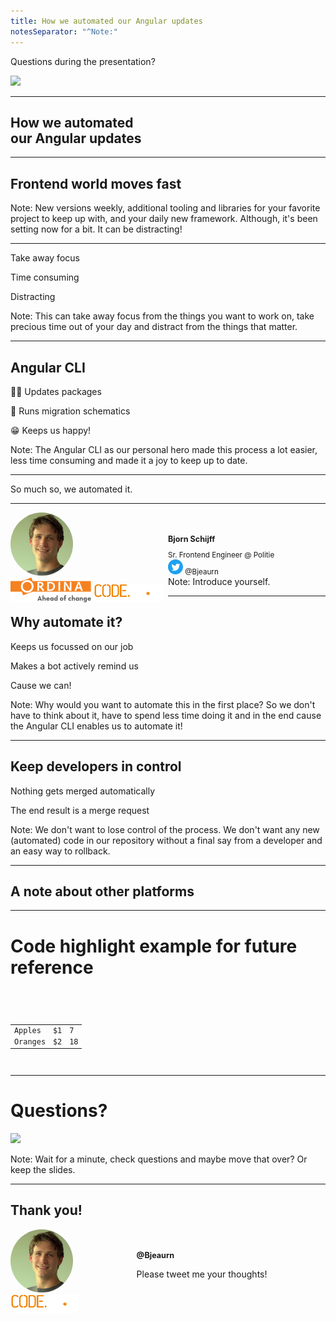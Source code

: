 ```yaml
---
title: How we automated our Angular updates
notesSeparator: "^Note:"
---
```


Questions during the presentation?

<img src="assets/slido-qr.png" style="height: 500px; border: none;" />

---

## How we automated<br /> our Angular updates

----

## Frontend world moves fast

Note: New versions weekly, additional tooling and libraries for your favorite project to keep up with, and your daily new framework. Although, it's been setting now for a bit. It can be distracting!

----

<p class="fragment fade-in-then-semi-out visible" data-fragment-index="0">Take away focus</p>
<p class="fragment fade-in-then-semi-out visible" data-fragment-index="1">Time consuming</p>
<p class="fragment fade-in-then-semi-out visible" data-fragment-index="2">Distracting</p>

Note: This can take away focus from the things you want to work on, take precious time out of your day and distract from the things that matter.

----

## Angular CLI <!-- .element: class="fragment" -->

🦸‍♀️ Updates packages<!-- .element: class="fragment" -->

🦸 Runs migration schematics<!-- .element: class="fragment" -->

😁 Keeps us happy!<!-- .element: class="fragment" -->

Note: The Angular CLI as our personal hero made this process a lot easier, less time consuming and made it a joy to keep up to date.

----

So much so, we automated it.

---

<div class="fragment fade-up">
<div style="float: left; width: 50%">
  <img src="assets/bjorn.jpg" width="100" style="border-radius:100%; display: inline-flex;"><br />
  <img src="assets/ordina-logo.svg" height="40" style="border: 0; background-color: transparent;"/>
  <img src="assets/codestar.svg" height="30" style="border: 0; background-color: transparent;">
</div>
<div style="float: left; width: 50%; text-align: left;">
<br />
  <h1 style="font-size: 0.9em;">Bjorn Schijff</h1>
  <small style="display: inline-flex;">Sr. Frontend Engineer @ Politie</small><br />
   <small><svg xmlns="http://www.w3.org/2000/svg" width="24" height="24" viewBox="0 0 24 24" style="fill: #1DA1F2"><path d="M12 0c-6.627 0-12 5.373-12 12s5.373 12 12 12 12-5.373 12-12-5.373-12-12-12zm6.066 9.645c.183 4.04-2.83 8.544-8.164 8.544-1.622 0-3.131-.476-4.402-1.291 1.524.18 3.045-.244 4.252-1.189-1.256-.023-2.317-.854-2.684-1.995.451.086.895.061 1.298-.049-1.381-.278-2.335-1.522-2.304-2.853.388.215.83.344 1.301.359-1.279-.855-1.641-2.544-.889-3.835 1.416 1.738 3.533 2.881 5.92 3.001-.419-1.796.944-3.527 2.799-3.527.825 0 1.572.349 2.096.907.654-.128 1.27-.368 1.824-.697-.215.671-.67 1.233-1.263 1.589.581-.07 1.135-.224 1.649-.453-.384.578-.87 1.084-1.433 1.489z"/></svg> @Bjeaurn</small>
</div>
</div>

Note: Introduce yourself.

---

## Why automate it?

Keeps us focussed on our job<!-- .element: class="fragment fade-in-then-semi-out" -->

Makes a bot actively remind us<!-- .element: class="fragment fade-in-then-semi-out" -->

Cause we can!<!-- .element: class="fragment" -->

Note: Why would you want to automate this in the first place? So we don't have to think about it, have to spend less time doing it and in the end cause the Angular CLI enables us to automate it!

----

## Keep developers in control

Nothing gets merged automatically<!-- .element: class="fragment fade-in-then-semi-out" -->

The end result is a merge request<!-- .element: class="fragment fade-in-then-semi-out" -->

Note: We don't want to lose control of the process. We don't want any new (automated) code in our repository without a final say from a developer and an easy way to rollback.

---

## A note about other platforms 

<!-- TODO Talk about React, VueJS etc. and how they're probably able to achieve similar things, even in a basic form like Githubs Dependabot. 
// Remind people this talk is about Angular cause of it's excellent CLI and how it fit into our process. But that doesn't mean it can't be done for other situations!
// The other platforms is also a nice segway into different CI solutions and the requirement we lean on. This is good part into the actual code/solutions.-->

---

# Code highlight example for future reference

<pre><code data-line-numbers="|3,8-10|9|10-12">
<table>
  <tr>
    <td>Apples</td>
    <td>$1</td>
    <td>7</td>
  </tr>
  <tr>
    <td>Oranges</td>
    <td>$2</td>
    <td>18</td>
  </tr>
</table>
</code></pre>

---

# Questions?<!-- .element: class="fragment" -->

<img src="assets/slido-qr.png" style="height: 300px; border: none;" /><!-- .element: class="fragment fade-up" -->

Note: Wait for a minute, check questions and maybe move that over? Or keep the slides.

---

## Thank you!<!-- .element: class="fragment fade-in"-->

<div style="float: left; width: 40%">
  <img src="assets/bjorn.jpg" width="100" style="border-radius:100%; display: inline-flex;"><br />
  <img src="assets/codestar.svg" height="30" style="border: 0; background-color: transparent;">
</div>
<div style="float: left; width: 60%; text-align: left;">
<br />
  <h1 style="font-size: 0.9em;">@Bjeaurn</h1>
  <p>Please tweet me your thoughts!</p>
</div>